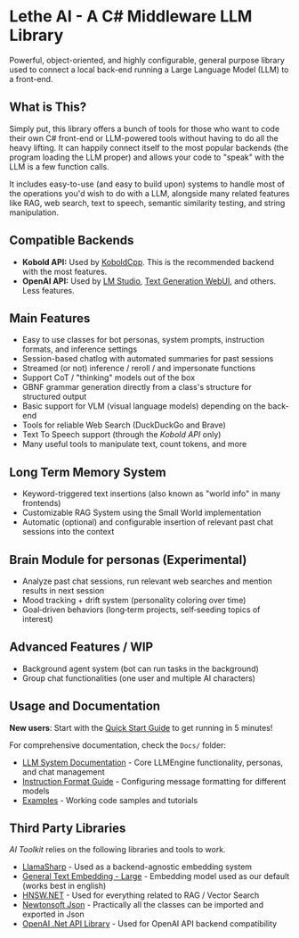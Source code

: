 # Lethe AI - A C# Middleware LLM Library

Powerful, object-oriented, and highly configurable, general purpose library used to connect a local back-end running a Large Language Model (LLM) to a front-end.

## What is This?

Simply put, this library offers a bunch of tools for those who want to code their own C# front-end or LLM-powered tools without having to do all the heavy lifting. It can  happily connect itself to the most popular backends (the program loading the LLM proper) and allows your code to "speak" with the LLM is a few function calls. 

It includes easy-to-use (and easy to build upon) systems to handle most of the operations you'd wish to do with a LLM, alongside many related features like RAG, web search, text to speech, semantic similarity testing, and string manipulation.

## Compatible Backends
- **Kobold API:** Used by [KoboldCpp](https://github.com/LostRuins/koboldcpp). This is the recommended backend with the most features.
- **OpenAI API:** Used by [LM Studio](https://lmstudio.ai/), [Text Generation WebUI](https://github.com/oobabooga/text-generation-webui), and others. Less features.

## Main Features
- Easy to use classes for bot personas, system prompts, instruction formats, and inference settings
- Session-based chatlog with automated summaries for past sessions
- Streamed (or not) inference / reroll / and impersonate functions
- Support CoT / "thinking" models out of the box
- GBNF grammar generation directly from a class's structure for structured output
- Basic support for VLM (visual language models) depending on the back-end
- Tools for reliable Web Search (DuckDuckGo and Brave)
- Text To Speech support (through the *Kobold API* only)
- Many useful tools to manipulate text, count tokens, and more

## Long Term Memory System
- Keyword-triggered text insertions (also known as "world info" in many frontends)
- Customizable RAG System using the Small World implementation
- Automatic (optional) and configurable insertion of relevant past chat sessions into the context

## Brain Module for personas (Experimental)
- Analyze past chat sessions, run relevant web searches and mention results in next session
- Mood tracking + drift system (personality coloring over time)
- Goal‑driven behaviors (long‑term projects, self‑seeding topics of interest)

## Advanced Features / WIP
- Background agent system (bot can run tasks in the background)
- Group chat functionalities (one user and multiple AI characters)

## Usage and Documentation

**New users**: Start with the [Quick Start Guide](Docs/QUICKSTART.md) to get running in 5 minutes!

For comprehensive documentation, check the `Docs/` folder:
- [LLM System Documentation](Docs/LLMSYSTEM.md) - Core LLMEngine functionality, personas, and chat management
- [Instruction Format Guide](Docs/INSTRUCTFORMAT.md) - Configuring message formatting for different models
- [Examples](Docs/Examples/) - Working code samples and tutorials

## Third Party Libraries

*AI Toolkit* relies on the following libraries and tools to work.
- [LlamaSharp](https://github.com/SciSharp/LLamaSharp/) - Used as a backend-agnostic embedding system
- [General Text Embedding - Large](https://huggingface.co/thenlper/gte-large) - Embedding model used as our default (works best in english)
- [HNSW.NET](https://github.com/curiosity-ai/hnsw-sharp) - Used for everything related to RAG / Vector Search
- [Newtonsoft Json](https://www.newtonsoft.com/json) - Practically all the classes can be imported and exported in Json
- [OpenAI .Net API Library](https://github.com/openai/openai-dotnet) - Used for OpenAI API backend compatibility
